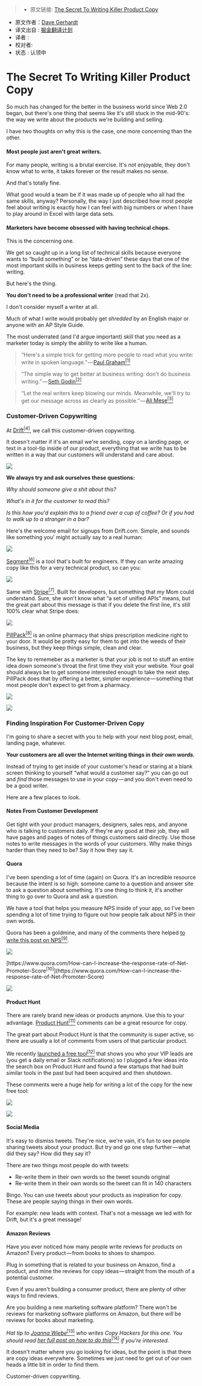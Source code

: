 > * 原文链接: [The Secret To Writing Killer Product Copy](https://mng.lincolnwdaniel.com/the-secret-to-writing-killer-product-copy-4f23b7d0c842#.cdbnonpna)
* 原文作者：[Dave Gerhardt](https://medium.com/@davegerhardt)
* 译文出自 : [掘金翻译计划](https://github.com/xitu/gold-miner)
* 译者 : 
* 校对者:
* 状态 :  认领中


# The Secret To Writing Killer Product Copy


So much has changed for the better in the business world since Web 2.0 began, but there's one thing that seems like it's still stuck in the mid-90's: the way we write about the products we're building and selling.

I have two thoughts on why this is the case, one more concerning than the other.

#### Most people just aren't great writers.

For many people, writing is a brutal exercise. It's not enjoyable, they don't know what to write, it takes forever or the result makes no sense.

And that's totally fine.

What good would a team be if it was made up of people who all had the same skills, anyway? Personally, the way I just described how most people feel about writing is exactly how I can feel with big numbers or when I have to play around in Excel with large data sets.

#### **Marketers have become obsessed with having technical chops.**

This is the concerning one.

We get so caught up in a long list of technical skills because everyone wants to “build something” or be “data-driven” these days that one of the most important skills in business keeps getting sent to the back of the line: writing.

But here's the thing.

**You don't need to be a professional writer** (read that 2x).

I don't consider myself a writer at all.

Much of what I write would probably get _shredded_ by an English major or anyone with an AP Style Guide.

The most underrated (and I'd argue important) skill that you need as a marketer today is simply the ability to write like a human.

> “Here's a simple trick for getting more people to read what you write: write in spoken language.” — [Paul Graham<sup class="readableLinkFootnote">[1]</sup>](https://medium.com/u/1753cee1bce5)

> “The simple way to get better at business writing: don't do business writing.” — [Seth Godin<sup class="readableLinkFootnote">[2]</sup>](https://medium.com/u/f9ac9806e153)

> “Let the real writers keep blowing our minds. Meanwhile, we'll try to get our message across as clearly as possible.” — [Ali Mese<sup class="readableLinkFootnote">[3]</sup>](https://medium.com/u/d43c46db5b92)

### Customer-Driven Copywriting

At [Drift<sup class="readableLinkFootnote">[4]</sup>](http://blog.drift.com/), we call this customer-driven copywriting.

It doesn't matter if it's an email we're sending, copy on a landing page, or text in a tool-tip inside of our product, everything that we write has to be written in a way that our customers will understand and care about.

![](https://cdn-images-1.medium.com/max/800/1*z8qq6Ibom4R_M7xg89lusg.png)

**We always try and ask ourselves these questions:**

_Why should someone give a shit about this?_

_What's in it for the customer to read this?_

_Is this how you'd explain this to a friend over a cup of coffee? Or if you had to walk up to a stranger in a bar?_

Here's the welcome email for signups from Drift.com. Simple, and sounds like something you' might actually say to a real human:

![](https://cdn-images-1.medium.com/max/800/1*P2hpXwAJCDMQe-md9nEang.png)

[Segment<sup class="readableLinkFootnote">[6]</sup>](https://segment.com/) is a tool that's built for engineers. If they can write amazing copy like this for a very technical product, so can you:

![](https://cdn-images-1.medium.com/max/800/1*PD8XfjXbB2SHTNFVUVA3Iw.png)

Same with [Stripe<sup class="readableLinkFootnote">[7]</sup>](https://stripe.com/). Built for developers, but something that my Mom could understand. Sure, she won't know what “a set of unified APIs” means, but the great part about this message is that if you delete the first line, it's still 100% clear what Stripe does:

![](/images/loading.png)

[PillPack<sup class="readableLinkFootnote">[8]</sup>](https://www.pillpack.com/) is an online pharmacy that ships prescription medicine right to your door. It would be pretty easy for them to get into the weeds of their business, but they keep things simple, clean and clear.

The key to rememeber as a marketer is that your job is not to stuff an entire idea down someone's throat the first time they visit your website. Your goal should always be to get someone interested enough to take the next step. PillPack does that by offering a better, simpler experience — something that most people don't expect to get from a pharmacy.

![](https://cdn-images-1.medium.com/max/800/1*TvJkUD1Yh4el6OpIHZbuaA.png)

![](https://cdn-images-1.medium.com/max/800/1*oBhqDdpheneEEZGP53rsug.png)

### Finding Inspiration For Customer-Driven Copy

I'm going to share a secret with you to help with your next blog post, email, landing page, whatever.

**Your customers are all over the Internet writing things in _their own words._**

Instead of trying to get inside of your customer's head or staring at a blank screen thinking to yourself “what would a customer say?” you can go out and _find_ those messages to use in your copy — and you don't even need to be a good writer.

Here are a few places to look.

#### Notes From Customer Development

Get tight with your product managers, designers, sales reps, and anyone who is talking to customers daily. If they're any good at their job, they will have pages and pages of notes of things customers said directly. Use those notes to write messages in the words of your customers. Why make things harder than they need to be? Say it how they say it.

#### Quora

I've been spending a lot of time (again) on Quora. It's an incredible resource because the intent is so high: someone came to a question and answer site to ask a question about something. It's one thing to think it, it's another thing to go over to Quora and ask a question.

We have a tool that helps you measure NPS inside of your app, so I've been spending a lot of time trying to figure out how people talk about NPS in their own words.

Quora has been a goldmine, and many of the comments there helped [to write this post on NPS<sup class="readableLinkFootnote">[9]</sup>](http://blog.drift.com/how-to-measure-nps).

![](https://cdn-images-1.medium.com/max/800/1*6IE0XgdoE_5kHqVsJstQHw.png)

<figcaption>[https://www.quora.com/How-can-I-increase-the-response-rate-of-Net-Promoter-Score<sup class="readableLinkFootnote">[10]</sup>](https://www.quora.com/How-can-I-increase-the-response-rate-of-Net-Promoter-Score)</figcaption>

![](https://cdn-images-1.medium.com/max/800/1*H53Xv24OI2rdMr5teK08kQ.png)

#### Product Hunt

There are rarely brand new ideas or products anymore. Use this to your advantage. [Product Hunt<sup class="readableLinkFootnote">[11]</sup>](https://medium.com/u/b8b4445269d0) comments can be a great resource for copy.

The great part about Product Hunt is that the community is super active, so there are usually a lot of comments from users of that particular product.

We recently [launched a free tool<sup class="readableLinkFootnote">[12]</sup>](http://www.drift.com/daily) that shows you who your VIP leads are (you get a daily email or Slack notifications) so I plugged a few ideas into the search box on Product Hunt and found a few startups that had built similar tools in the past but had been acquired and then shutdown.

These comments were a huge help for writing a lot of the copy for the new free tool:

![](https://cdn-images-1.medium.com/max/800/1*vUiPtTBI5nIhIzS0DWLk2Q.png)

![](https://cdn-images-1.medium.com/max/800/1*53Uv1idisFryFun56nBuFg.png)

#### Social Media

It's easy to dismiss tweets. They're nice, we're vain, it's fun to see people sharing tweets about your product. But try and go one step further — what did they say? How did they say it?

There are two things most people do with tweets:

*   Re-write them in their own words so the tweet sounds original
*   Re-write them in their own words so the tweet can fit in 140 characters

Bingo. You can use tweets about your products as inspiration for copy. These are people saying things in their own words.

For example: new leads with context. That's not a message we led with for Drift, but it's a great message!

#### Amazon Reviews

Have you ever noticed how many people write reviews for products on Amazon? Every product — from books to shoes to shampoo.

Plug in something that is related to your business on Amazon, find a product, and mine the reviews for copy ideas — straight from the mouth of a potential customer.

Even if you aren't building a consumer product, there are plenty of other ways to find reviews.

Are you building a new marketing software platform? There won't be reviews for marketing software platforms on Amazon, but there _will_ be reviews for books about marketing.

_Hat tip to_ [_Joanna Wiebe_<sup class="readableLinkFootnote">[13]</sup>](https://medium.com/u/58a844d8d962) _who writes Copy Hackers for this one. You should read_ [_her full post on how to do this_<sup class="readableLinkFootnote">[14]</sup>](https://copyhackers.com/2014/10/amazon-review-mining/) _if you're interested._

It doesn't matter where you go looking for ideas, but the point is that there are copy ideas everywhere. Sometimes we just need to get out of our own heads a little bit in order to find them.

Customer-driven copywriting.

